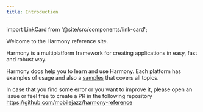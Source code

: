 ```yaml
---
title: Introduction
---
```


import LinkCard from '@site/src/components/link-card';

Welcome to the Harmony reference site.

Harmony is a multiplatform framework for creating applications in easy, fast and robust way.

Harmony docs help you to learn and use Harmony. Each platform has examples of usage and also a [samples](gettingstarted/samples) that covers all topics.

<div class="cards-row">
	  <LinkCard
      href="gettingstarted/prerequisites"
      title="Learn"
      description="Read Getting Started section to know how to install Harmony"
      footer="Getting Started">
  </LinkCard>
  <LinkCard
      href="domain/interactor/interactor"
      title="Fundamentals"
      description="Read the main documentation section to know how"
      footer="Fundamentals">
  </LinkCard>
</div>

In case that you find some error or you want to improve it, please open an issue or feel free to create a PR in the following repository https://github.com/mobilejazz/harmony-reference